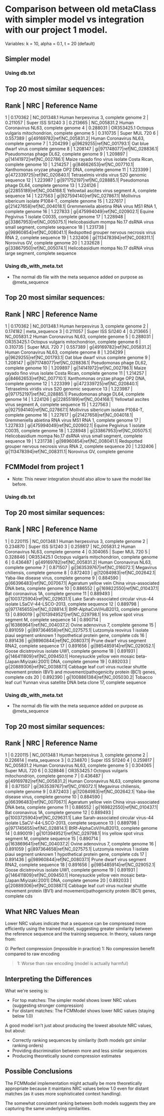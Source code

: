# Comparison between old metaClass with simpler model vs integration with our project 1 model.

Variables: k = 10, alpha = 0.1, t = 20 (default)

## Simpler model

### Using db.txt

Top 20 most similar sequences:
----------------------------------------
Rank |        NRC | Reference Name
----------------------------------------
   1 |   0.170362 | NC_001348.1 Human herpesvirus 3, complete genome
   2 |   0.211057 | Super ISS Si1240
   3 |   0.213665 | NC_005831.2 Human Coronavirus NL63, complete genome
   4 |   0.288031 | OR353425.1 Octopus vulgaris mitochondrion, complete genome
   5 |   0.310735 | Super MUL 720
   6 |   0.557389 | gi|49169782|ref|NC_005831.2| Human Coronavirus NL63, complete genome
   7 |   1.204299 | gi|9629255|ref|NC_001793.1| Oat blue dwarf virus complete genome
   8 |   1.208147 | gi|971748077|ref|NC_028836.1| Pseudomonas phage DL62, complete genome
   9 |   1.209897 | gi|14141972|ref|NC_002786.1| Maize rayado fino virus isolate Costa Rican, complete genome
  10 |   1.214257 | gi|84662653|ref|NC_007710.1| Xanthomonas oryzae phage OP2 DNA, complete genome
  11 |   1.223399 | gi|472339725|ref|NC_020840.1| Tetraselmis viridis virus S20 genomic sequence
  12 |   1.223987 | gi|971752197|ref|NC_028885.1| Pseudomonas phage DL64, complete genome
  13 |   1.224126 | gi|22855189|ref|NC_004168.1| Yellowtail ascites virus segment A, complete sequence
  14 |   1.227563 | gi|927594140|ref|NC_027867.1| Mollivirus sibericum isolate P1084-T, complete genome
  15 |   1.227617 | gi|21427658|ref|NC_004018.1| Gremmeniella abietina RNA virus MS1 RNA 1, complete genome
  16 |   1.227833 | gi|475994049|ref|NC_020902.1| Equine Pegivirus 1 isolate C0035, complete genome
  17 |   1.228948 | gi|33867953|ref|NC_005075.1| Helicobasidium mompa No.17 dsRNA virus small segment, complete sequence
  18 |   1.231738 | gi|98960854|ref|NC_008041.1| Redspotted grouper nervous necrosis virus RNA 2, complete sequence
  19 |   1.232406 | gi|113478394|ref|NC_008311.1| Norovirus GV, complete genome
  20 |   1.232628 | gi|33867950|ref|NC_005074.1| Helicobasidium mompa No.17 dsRNA virus large segment, complete sequence

### Using db_with_meta.txt
- The normal db file with the meta sequence added on purpose as @meta_sequence

Top 20 most similar sequences:
----------------------------------------
Rank |        NRC | Reference Name
----------------------------------------
   1 |   0.170362 | NC_001348.1 Human herpesvirus 3, complete genome
   2 |   0.174182 | meta_sequence
   3 |   0.211057 | Super ISS Si1240
   4 |   0.213665 | NC_005831.2 Human Coronavirus NL63, complete genome
   5 |   0.288031 | OR353425.1 Octopus vulgaris mitochondrion, complete genome
   6 |   0.310735 | Super MUL 720
   7 |   0.557389 | gi|49169782|ref|NC_005831.2| Human Coronavirus NL63, complete genome
   8 |   1.204299 | gi|9629255|ref|NC_001793.1| Oat blue dwarf virus complete genome
   9 |   1.208147 | gi|971748077|ref|NC_028836.1| Pseudomonas phage DL62, complete genome
  10 |   1.209897 | gi|14141972|ref|NC_002786.1| Maize rayado fino virus isolate Costa Rican, complete genome
  11 |   1.214257 | gi|84662653|ref|NC_007710.1| Xanthomonas oryzae phage OP2 DNA, complete genome
  12 |   1.223399 | gi|472339725|ref|NC_020840.1| Tetraselmis viridis virus S20 genomic sequence
  13 |   1.223987 | gi|971752197|ref|NC_028885.1| Pseudomonas phage DL64, complete genome
  14 |   1.224126 | gi|22855189|ref|NC_004168.1| Yellowtail ascites virus segment A, complete sequence
  15 |   1.227563 | gi|927594140|ref|NC_027867.1| Mollivirus sibericum isolate P1084-T, complete genome
  16 |   1.227617 | gi|21427658|ref|NC_004018.1| Gremmeniella abietina RNA virus MS1 RNA 1, complete genome
  17 |   1.227833 | gi|475994049|ref|NC_020902.1| Equine Pegivirus 1 isolate C0035, complete genome
  18 |   1.228948 | gi|33867953|ref|NC_005075.1| Helicobasidium mompa No.17 dsRNA virus small segment, complete sequence
  19 |   1.231738 | gi|98960854|ref|NC_008041.1| Redspotted grouper nervous necrosis virus RNA 2, complete sequence
  20 |   1.232406 | gi|113478394|ref|NC_008311.1| Norovirus GV, complete genome

## FCMModel from project 1

- Note: This newer integration should also allow to save the model like before.

### Using db.txt

Top 20 most similar sequences:
----------------------------------------
Rank |        NRC | Reference Name
----------------------------------------
   1 |   0.220115 | NC_001348.1 Human herpesvirus 3, complete genome
   2 |   0.234870 | Super ISS Si1240
   3 |   0.259817 | NC_005831.2 Human Coronavirus NL63, complete genome
   4 |   0.304065 | Super MUL 720
   5 |   0.328846 | OR353425.1 Octopus vulgaris mitochondrion, complete genome
   6 |   0.436487 | gi|49169782|ref|NC_005831.2| Human Coronavirus NL63, complete genome
   7 |   0.871507 | gi|363539767|ref|NC_016072.1| Megavirus chiliensis, complete genome
   8 |   0.872403 | gi|12084983|ref|NC_002642.1| Yaba-like disease virus, complete genome
   9 |   0.884590 | gi|66396483|ref|NC_007067.1| Ageratum yellow vein China virus-associated DNA beta, complete genome
  10 |   0.886552 | gi|169822550|ref|NC_010437.1| Bat coronavirus 1A, complete genome
  11 |   0.889493 | gi|1003725904|ref|NC_029631.1| Lake Sarah-associated circular virus-44 isolate LSaCV-44-LSCO-2013, complete sequence
  12 |   0.889798 | gi|971745655|ref|NC_028814.1| BtRf-AlphaCoV/HuB2013, complete genome
  13 |   0.890019 | gi|1013949521|ref|NC_029798.1| Iris yellow spot virus segment M, complete sequence
  14 |   0.890714 | gi|163869641|ref|NC_004037.2| Ovine adenovirus 7, complete genome
  15 |   0.891059 | gi|897364658|ref|NC_027575.1| Lutzomyia reovirus 1 isolate piaui segment unknown 1 hypothetical protein gene, complete cds
  16 |   0.891436 | gi|98960844|ref|NC_008037.1| Prune dwarf virus segment RNA2, complete sequence
  17 |   0.891656 | gi|985485914|ref|NC_029052.1| Goose dicistrovirus isolate UW1, complete genome
  18 |   0.891931 | gi|146411809|ref|NC_009450.1| Honeysuckle yellow vein mosaic beta-[Japan:Miyizaki:2001] DNA, complete genome
  19 |   0.892033 | gi|20889306|ref|NC_003887.1| Cabbage leaf curl virus nuclear shuttle movement protein (BV1) and movement/pathogenicity protein (BC1) genes, complete cds
  20 |   0.892390 | gi|1008861384|ref|NC_005030.2| Tobacco leaf curl Yunnan virus satellite DNA beta clone 17, complete sequence

### Using db_with_meta.txt
- The normal db file with the meta sequence added on purpose as @meta_sequence

Top 20 most similar sequences:
----------------------------------------
Rank |        NRC | Reference Name
----------------------------------------
   1 |   0.220115 | NC_001348.1 Human herpesvirus 3, complete genome
   2 |   0.226614 | meta_sequence
   3 |   0.234870 | Super ISS Si1240
   4 |   0.259817 | NC_005831.2 Human Coronavirus NL63, complete genome
   5 |   0.304065 | Super MUL 720
   6 |   0.328846 | OR353425.1 Octopus vulgaris mitochondrion, complete genome
   7 |   0.436487 | gi|49169782|ref|NC_005831.2| Human Coronavirus NL63, complete genome
   8 |   0.871507 | gi|363539767|ref|NC_016072.1| Megavirus chiliensis, complete genome
   9 |   0.872403 | gi|12084983|ref|NC_002642.1| Yaba-like disease virus, complete genome
  10 |   0.884590 | gi|66396483|ref|NC_007067.1| Ageratum yellow vein China virus-associated DNA beta, complete genome
  11 |   0.886552 | gi|169822550|ref|NC_010437.1| Bat coronavirus 1A, complete genome
  12 |   0.889493 | gi|1003725904|ref|NC_029631.1| Lake Sarah-associated circular virus-44 isolate LSaCV-44-LSCO-2013, complete sequence
  13 |   0.889798 | gi|971745655|ref|NC_028814.1| BtRf-AlphaCoV/HuB2013, complete genome
  14 |   0.890019 | gi|1013949521|ref|NC_029798.1| Iris yellow spot virus segment M, complete sequence
  15 |   0.890714 | gi|163869641|ref|NC_004037.2| Ovine adenovirus 7, complete genome
  16 |   0.891059 | gi|897364658|ref|NC_027575.1| Lutzomyia reovirus 1 isolate piaui segment unknown 1 hypothetical protein gene, complete cds
  17 |   0.891436 | gi|98960844|ref|NC_008037.1| Prune dwarf virus segment RNA2, complete sequence
  18 |   0.891656 | gi|985485914|ref|NC_029052.1| Goose dicistrovirus isolate UW1, complete genome
  19 |   0.891931 | gi|146411809|ref|NC_009450.1| Honeysuckle yellow vein mosaic beta-[Japan:Miyizaki:2001] DNA, complete genome
  20 |   0.892033 | gi|20889306|ref|NC_003887.1| Cabbage leaf curl virus nuclear shuttle movement protein (BV1) and movement/pathogenicity protein (BC1) genes, complete cds


## What NRC Values Mean
Lower NRC values indicate that a sequence can be compressed more efficiently using the trained model, suggesting greater similarity between the reference sequence and the training sequence. In theory, values range from:

0: Perfect compression (impossible in practice)
1: No compression benefit compared to raw encoding
>1: Worse than raw encoding (model is actually harmful)

## Interpreting the Differences
What we're seeing is:

- For top matches: The simpler model shows lower NRC values (suggesting stronger compression)
- For distant matches: The FCMModel shows lower NRC values (staying below 1.0)

A good model isn't just about producing the lowest absolute NRC values, but about:

- Correctly ranking sequences by similarity (both models got similar ranking orders)
- Providing discrimination between more and less similar sequences
- Producing theoretically sound compression estimates

## Possible Conclusions
The FCMModel implementation might actually be more theoretically appropriate because it maintains NRC values below 1.0 even for distant matches (as it uses more sophisticated context handling).

The somewhat consistent ranking between both models suggests they are capturing the same underlying similarities.